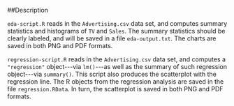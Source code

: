 ##Description

`eda-script.R` reads in the `Advertising.csv` data set, and computes 
summary statistics and histograms of `TV` and `Sales`. The summary
statistics should be clearly labeled, and will be saved in a file 
`eda-output.txt`. The charts are saved in both PNG and PDF formats.

`regression-script.R` reads in the `Advertising.csv` data set, and computes
a `"regression"` object---via `lm()`---as well as the summary of such 
regression object---via `summary()`. This script also produces the 
scatterplot with the regression line. The R objects from the regression
analysis are saved in the file `regression.RData`. In turn, the scatterplot
is saved in both PNG and PDF formats.